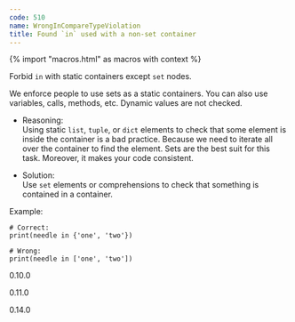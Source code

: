 ```yaml
---
code: 510
name: WrongInCompareTypeViolation
title: Found `in` used with a non-set container
---
```


{% import "macros.html" as macros with context %}

Forbid `in` with static containers except `set` nodes.

We enforce people to use sets as a static containers. You can also use
variables, calls, methods, etc. Dynamic values are not checked.

  - Reasoning:  
    Using static `list`, `tuple`, or `dict` elements to check that some
    element is inside the container is a bad practice. Because we need
    to iterate all over the container to find the element. Sets are the
    best suit for this task. Moreover, it makes your code consistent.

  - Solution:  
    Use `set` elements or comprehensions to check that something is
    contained in a container.

Example:

    # Correct:
    print(needle in {'one', 'two'})
    
    # Wrong:
    print(needle in ['one', 'two'])

<div class="versionadded">

0.10.0

</div>

<div class="versionchanged">

0.11.0

</div>

<div class="versionchanged">

0.14.0

</div>